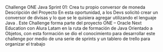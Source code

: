 Challenge ONE Java Sprint 01: Crea tu propio conversor de moneda
Descripción del Proyecto
En esta oportunidad, a los Devs solicitó crear un conversor de divisas y lo que se le quisiera agregar utilizando el lenguaje Java . Este Challenge forma parte del proyecto ONE – Oracle Next Education con Alura Latam en la ruta de formación de Java Orientado a Objetos, con esta formación se dio el conocimiento para desarrollar este challenge por medio de una serie de sprints y un tablero de trello para organizar el trabajo
